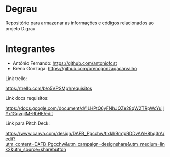 # Degrau
Repositório para armazenar as informações e códigos relacionados ao projeto D.grau


# Integrantes 

- Antônio Fernando: https://github.com/antoniofcst
- Breno Gonzaga: https://github.com/brenogonzagacarvalho

Link trello:

https://trello.com/b/o5VPSMp1/requisitos

Link docs requisitos:

https://docs.google.com/document/d/1LHPtQ6yFNhJQZe28qW2TRpWcYujIYx1GqvqjlM-RbHE/edit

Link para Pitch Deck:

https://www.canva.com/design/DAFB_Pgcchw/tixkhBm1pRDDvAAH8bq3rA/edit?utm_content=DAFB_Pgcchw&utm_campaign=designshare&utm_medium=link2&utm_source=sharebutton
